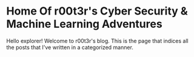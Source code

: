 # Home Of r00t3r's Cyber Security & Machine Learning Adventures

Hello explorer! Welcome to r00t3r's blog. This is the page that indices all the posts that I've written in a categorized manner.
